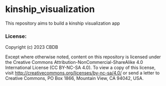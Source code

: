 # kinship_visualization
This repository aims to build a kinship visualization app
### License:
Copyright (c) 2023 CBDB

Except where otherwise noted, content on this repository is licensed under the Creative Commons Attribution-NonCommercial-ShareAlike 4.0 International License (CC BY-NC-SA 4.0).
To view a copy of this license, visit http://creativecommons.org/licenses/by-nc-sa/4.0/ or
send a letter to Creative Commons, PO Box 1866, Mountain View, CA 94042, USA.
